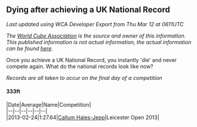## Dying after achieving a UK National Record 

*Last updated using WCA Developer Export from Thu Mar 12 at 0611UTC*

*The [World Cube Association](https://www.worldcubeassociation.org) is the source and owner of this information. This published information is not actual information, the actual information can be found [here](https://www.worldcubeassociation.org/results).*

Once you achieve a UK National Record, you instantly 'die' and never compete again. What do the national records look like now?

*Records are all taken to occur on the final day of a competition*

#### 333ft

|Date|Average|Name|Competition|  
|--|--|--|--|--|--|  
|2013-02-24|1:27.64|[Callum Hales-Jepp](https://www.worldcubeassociation.org/persons/2012HALE01)|Leicester Open 2013|  
